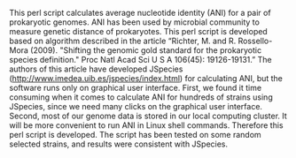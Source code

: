   This perl script calculates average nucleotide identity (ANI) for a pair of prokaryotic genomes. ANI has been used by microbial community to measure genetic distance of prokaryotes. This perl script is developed based on algorithm described in the article “Richter, M. and R. Rossello-Mora (2009). "Shifting the genomic gold standard for the prokaryotic species definition." Proc Natl Acad Sci U S A 106(45): 19126-19131.”
  The authors of this article have developed JSpecies (http://www.imedea.uib.es/jspecies/index.html) for calculating ANI, but the software runs only on graphical user interface. First, we found it time consuming when it comes to calculate ANI for hundreds of strains using JSpecies, since we need many clicks on the graphical user interface.  Second, most of our genome data is stored in our local computing cluster. It will be more convenient to run ANI in Linux shell commands. Therefore this perl script is developed.
  The script has been tested on some random selected strains, and results were consistent with JSpecies.
